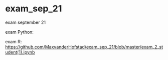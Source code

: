 # exam_sep_21
exam september 21


exam Python:


exam R:
https://github.com/MaxvanderHofstad/exam_sep_21/blob/master/exam_2_student(1).ipynb
